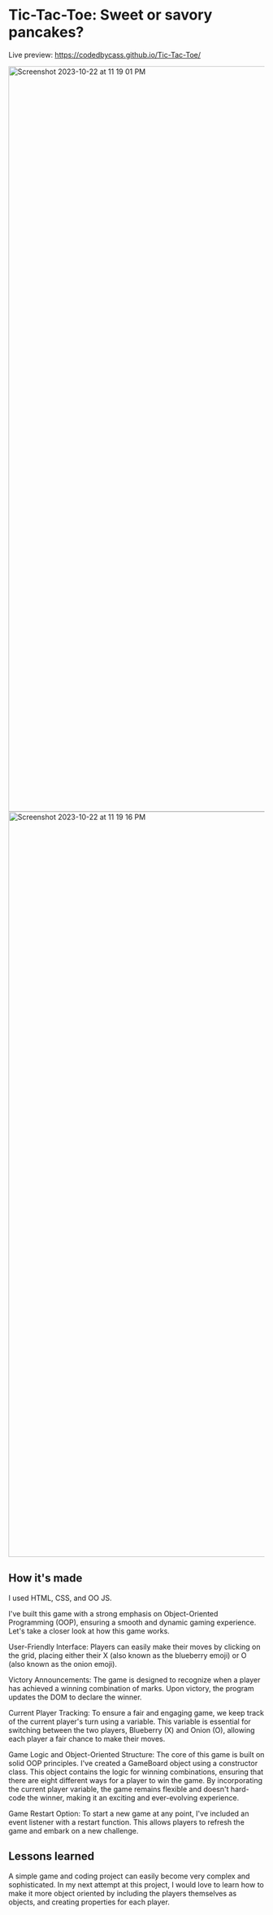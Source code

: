 # Tic-Tac-Toe: Sweet or savory pancakes?

Live preview: https://codedbycass.github.io/Tic-Tac-Toe/

<img width="1466" alt="Screenshot 2023-10-22 at 11 19 01 PM" src="https://github.com/codedbycass/Tic-Tac-Toe/assets/122684139/0bb84f7a-a8a6-441c-81e5-7a7f44fb144a">

<img width="1466" alt="Screenshot 2023-10-22 at 11 19 16 PM" src="https://github.com/codedbycass/Tic-Tac-Toe/assets/122684139/0897a1b8-a02a-4fee-84d7-1113cd9e7dc5">

## How it's made
I used HTML, CSS, and OO JS.

I've built this game with a strong emphasis on Object-Oriented Programming (OOP), ensuring a smooth and dynamic gaming experience. Let's take a closer look at how this game works.

User-Friendly Interface:
Players can easily make their moves by clicking on the grid, placing either their X (also known as the blueberry emoji) or O (also known as the onion emoji). 

Victory Announcements:
The game is designed to recognize when a player has achieved a winning combination of marks. Upon victory, the program updates the DOM to declare the winner. 

Current Player Tracking:
To ensure a fair and engaging game, we keep track of the current player's turn using a variable. This variable is essential for switching between the two players, Blueberry (X) and Onion (O), allowing each player a fair chance to make their moves.

Game Logic and Object-Oriented Structure:
The core of this game is built on solid OOP principles. I've created a GameBoard object using a constructor class. This object contains the logic for winning combinations, ensuring that there are eight different ways for a player to win the game. By incorporating the current player variable, the game remains flexible and doesn't hard-code the winner, making it an exciting and ever-evolving experience.

Game Restart Option:
To start a new game at any point, I've included an event listener with a restart function. This allows players to refresh the game and embark on a new challenge.

## Lessons learned
A simple game and coding project can easily become very complex and sophisticated. In my next attempt at this project, I would love to learn how to make it more object oriented by including the players themselves as objects, and creating properties for each player.
